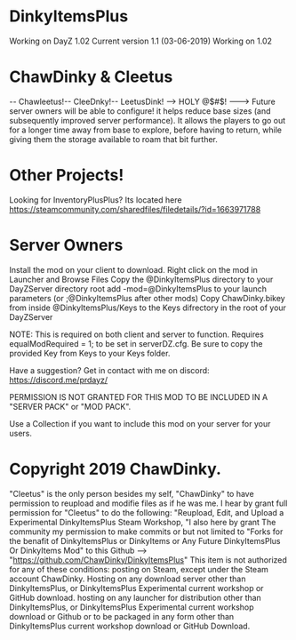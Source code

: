 # DinkyItemsPlus
Working on DayZ 1.02
Current version 1.1 (03-06-2019) Working on 1.02

# ChawDinky & Cleetus
-- Chawleetus!-- CleeDnky!-- LeetusDink! --> HOLY @$#$! ---> Future server owners will be able to configure!
it helps reduce base sizes (and subsequently improved server performance). It allows the players to go out for a longer time away from base to explore, before having to return, while giving them the storage available to roam that bit further.

# Other Projects!
 Looking for InventoryPlusPlus? Its located here
 https://steamcommunity.com/sharedfiles/filedetails/?id=1663971788

# Server Owners
Install the mod on your client to download.
Right click on the mod in Launcher and Browse Files
Copy the @DinkyItemsPlus directory to your DayZServer directory root
add -mod=@DinkyItemsPlus to your launch parameters (or ;@DinkyItemsPlus after other mods)
Copy ChawDinky.bikey from inside @DinkyItemsPlus/Keys to the Keys difrectory in the root of your DayZServer

NOTE: This is required on both client and server to function. Requires equalModRequired = 1; to be set in serverDZ.cfg.
Be sure to copy the provided Key from Keys to your Keys folder.

Have a suggestion? Get in contact with me on discord: https://discord.me/prdayz/

PERMISSION IS NOT GRANTED FOR THIS MOD TO BE INCLUDED IN A "SERVER PACK" or "MOD PACK".

Use a Collection if you want to include this mod on your server for your users.

# Copyright 2019 ChawDinky.
"Cleetus" is the only person besides my self, "ChawDinky" to have permission to reupload 
and modifie files as if he was me. I hear by grant full permission for "Cleetus" to do the 
following: "Reupload, Edit, and Upload a Experimental DinkyItemsPlus Steam Workshop, "I also here by grant
The community my permission to make commits or but not limited to "Forks for the benafit of DinkyItemsPlus or 
DinkyItems or Any Future DinkyItemsPlus Or DinkyItems Mod" to this Github --> "https://github.com/ChawDinky/DinkyItemsPlus"
This item is not authorized for any of these conditions: posting on Steam, except under the 
Steam account ChawDinky. Hosting on any download server other than DinkyItemsPlus, or DinkyItemsPlus Experimental current 
workshop or GitHub download. hosting on any launcher for distribution other than DinkyItemsPlus, or DinkyItemsPlus Experimental 
current workshop download or Github or to be packaged in any form other than DinkyItemsPlus current workshop download or GitHub Download.
